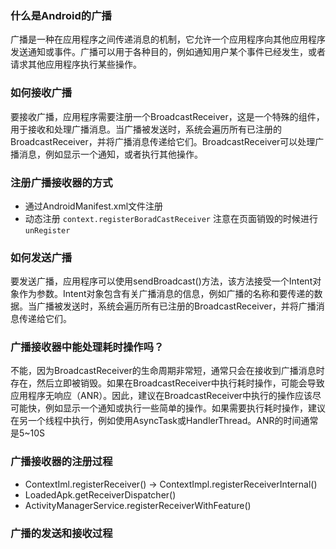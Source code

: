 ### 什么是Android的广播
广播是一种在应用程序之间传递消息的机制，它允许一个应用程序向其他应用程序发送通知或事件。广播可以用于各种目的，例如通知用户某个事件已经发生，或者请求其他应用程序执行某些操作。

### 如何接收广播
要接收广播，应用程序需要注册一个BroadcastReceiver，这是一个特殊的组件，用于接收和处理广播消息。当广播被发送时，系统会遍历所有已注册的BroadcastReceiver，并将广播消息传递给它们。BroadcastReceiver可以处理广播消息，例如显示一个通知，或者执行其他操作。

### 注册广播接收器的方式
- 通过AndroidManifest.xml文件注册
- 动态注册 `context.registerBoradCastReceiver` 注意在页面销毁的时候进行`unRegister`

### 如何发送广播
要发送广播，应用程序可以使用sendBroadcast()方法，该方法接受一个Intent对象作为参数。Intent对象包含有关广播消息的信息，例如广播的名称和要传递的数据。当广播被发送时，系统会遍历所有已注册的BroadcastReceiver，并将广播消息传递给它们。

### 广播接收器中能处理耗时操作吗？
不能，因为BroadcastReceiver的生命周期非常短，通常只会在接收到广播消息时存在，然后立即被销毁。如果在BroadcastReceiver中执行耗时操作，可能会导致应用程序无响应（ANR）。因此，建议在BroadcastReceiver中执行的操作应该尽可能快，例如显示一个通知或执行一些简单的操作。如果需要执行耗时操作，建议在另一个线程中执行，例如使用AsyncTask或HandlerThread。ANR的时间通常是5~10S

### 广播接收器的注册过程
- ContextIml.registerReceiver() -> ContextImpl.registerReceiverInternal()
- LoadedApk.getReceiverDispatcher()
- ActivityManagerService.registerReceiverWithFeature()



### 广播的发送和接收过程
